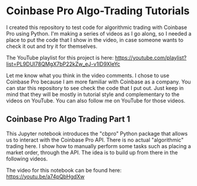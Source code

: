 # Coinbase Pro Algo-Trading Tutorials

I created this repository to test code for algorithmic trading with Coinbase Pro using Python. I'm making a series of videos as I go along, so I needed a place to put the code that I show in the video, in case someone wants to check it out and try it for themselves. 

The YouTube playlist for this project is here: https://youtube.com/playlist?list=PL9DUI78QMgX7bP22kZw_eJ-v1lD9XIeYc

Let me know what you think in the video comments. I chose to use Coinbase Pro because I am more familiar with Coinbase as a company. You can star this repository to see check the code that I put out. Just keep in mind that they will be mostly in tutorial style and complementary to the videos on YouTube. You can also follow me on YouTube for those videos.

## Coinbase Pro Algo Trading Part 1

This Jupyter notebook introduces the "cbpro" Python package that allows us to interact with the Coinbase Pro API. There is no actual "algorithmic" trading here. I show how to manually perform some tasks such as placing a market order, through the API. The idea is to build up from there in the following videos.

The video for this notebook can be found here: https://youtu.be/a74pQbHgdXw